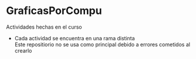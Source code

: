 # GraficasPorCompu
Actividades hechas en el curso
* Cada actividad se encuentra en una rama distinta <br>
Este repositiorio no se usa como principal debido a errores cometidos al crearlo

